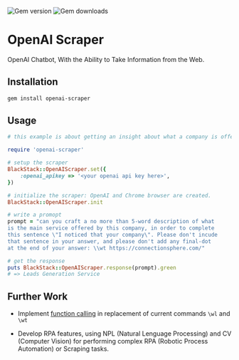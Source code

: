 ![Gem version](https://img.shields.io/gem/v/openai-scraper) ![Gem downloads](https://img.shields.io/gem/dt/openai-scraper)

# OpenAI Scraper

OpenAI Chatbot, With the Ability to Take Information from the Web.

## Installation

```bash
gem install openai-scraper
```

## Usage

```ruby
# this example is about getting an insight about what a company is offering.

require 'openai-scraper'

# setup the scraper
BlackStack::OpenAIScraper.set({
    :openai_apikey => '<your openai api key here>',
})

# initialize the scraper: OpenAI and Chrome browser are created.
BlackStack::OpenAIScraper.init

# write a promopt
prompt = "can you craft a no more than 5-word description of what 
is the main service offered by this company, in order to complete 
this sentence \"I noticed that your company\". Please don't incude 
that sentence in your answer, and please don't add any final-dot 
at the end of your answer: \\wt https://connectionsphere.com/"

# get the response
puts BlackStack::OpenAIScraper.response(prompt).green
# => Leads Generation Service
```

## Further Work

- Implement [function calling](https://openai.com/blog/function-calling-and-other-api-updates) in replacement of current commands `\wl` and `\wt`

- Develop RPA features, using NPL (Natural Lenguage Processing) and CV (Computer Vision) for performing complex RPA (Robotic Process Automation) or Scraping tasks.